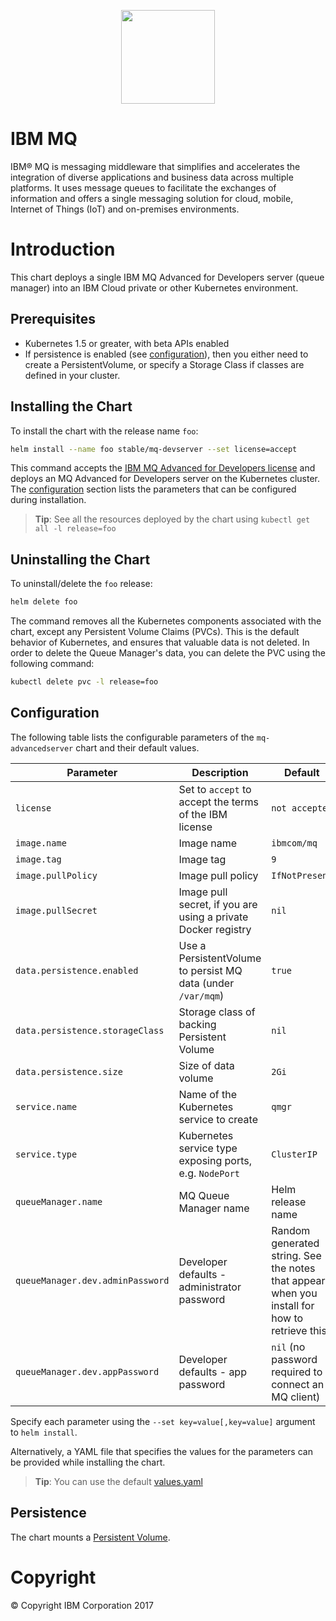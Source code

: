 <p align="center"><img src="https://developer.ibm.com/messaging/wp-content/uploads/sites/18/2017/07/IBM-MQ-Square-200.png" width="150"></p>

# IBM MQ

IBM® MQ is messaging middleware that simplifies and accelerates the integration of diverse applications and business data across multiple platforms. It uses message queues to facilitate the exchanges of information and offers a single messaging solution for cloud, mobile, Internet of Things (IoT) and on-premises environments.

# Introduction

This chart deploys a single IBM MQ Advanced for Developers server (queue manager) into an IBM Cloud private or other Kubernetes environment.

## Prerequisites

- Kubernetes 1.5 or greater, with beta APIs enabled
- If persistence is enabled (see [configuration](#configuration)), then you either need to create a PersistentVolume, or specify a Storage Class if classes are defined in your cluster.

## Installing the Chart

To install the chart with the release name `foo`:

```bash
helm install --name foo stable/mq-devserver --set license=accept
```

This command accepts the [IBM MQ Advanced for Developers license](LICENSE) and deploys an MQ Advanced for Developers server on the Kubernetes cluster. The [configuration](#configuration) section lists the parameters that can be configured during installation.

> **Tip**: See all the resources deployed by the chart using `kubectl get all -l release=foo`

## Uninstalling the Chart

To uninstall/delete the `foo` release:

```bash
helm delete foo
```

The command removes all the Kubernetes components associated with the chart, except any Persistent Volume Claims (PVCs).  This is the default behavior of Kubernetes, and ensures that valuable data is not deleted.  In order to delete the Queue Manager's data, you can delete the PVC using the following command:

```bash
kubectl delete pvc -l release=foo
``` 

## Configuration
The following table lists the configurable parameters of the `mq-advancedserver` chart and their default values.

| Parameter                       | Description                                     | Default                                                    |
| ----------------------------    | ---------------------------------------------   | ---------------------------------------------------------- |
| `license`                        | Set to `accept` to accept the terms of the IBM license  | `not accepted`                                    |
| `image.name`                     | Image name                                      | `ibmcom/mq`                                               |
| `image.tag`                      | Image tag                                       | `9`                                                       |
| `image.pullPolicy`               | Image pull policy                               | `IfNotPresent`                                            |
| `image.pullSecret`               | Image pull secret, if you are using a private Docker registry | `nil`                                       |
| `data.persistence.enabled`       | Use a PersistentVolume to persist MQ data (under `/var/mqm`)  | `true`                                      |
| `data.persistence.storageClass`  | Storage class of backing Persistent Volume                    | `nil`                                       |
| `data.persistence.size`          | Size of data volume                             | `2Gi`                                                     |
| `service.name`                   | Name of the Kubernetes service to create        | `qmgr`                                                    |
| `service.type`                   | Kubernetes service type exposing ports, e.g. `NodePort`       | `ClusterIP`                                 |
| `queueManager.name`              | MQ Queue Manager name                           | Helm release name                                         |
| `queueManager.dev.adminPassword` | Developer defaults - administrator password     | Random generated string.  See the notes that appear when you install for how to retrieve this.                            |
| `queueManager.dev.appPassword`   | Developer defaults - app password   | `nil` (no password required to connect an MQ client) |

Specify each parameter using the `--set key=value[,key=value]` argument to `helm install`.

Alternatively, a YAML file that specifies the values for the parameters can be provided while installing the chart.

> **Tip**: You can use the default [values.yaml](values.yaml)

## Persistence

The chart mounts a [Persistent Volume](http://kubernetes.io/docs/user-guide/persistent-volumes/).

# Copyright

© Copyright IBM Corporation 2017